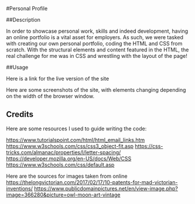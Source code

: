 #Personal Profile

##Description

In order to showcase personal work, skills and indeed development, having an online portfolio is a vital asset for employers. As such, we were tasked with creating our own personal portfolio, coding the HTML and CSS from scratch. With the structural elements and content featured in the HTML, the real challenge for me was in CSS and wrestling with the layout of the page!

##Usage

Here is a link for the live version of the site

Here are some screenshots of the site, with elements changing depending on the width of the browser window.

## Credits

Here are some resources I used to guide writing the code:

https://www.tutorialspoint.com/html/html_email_links.htm
https://www.w3schools.com/css/css3_object-fit.asp
https://css-tricks.com/almanac/properties/l/letter-spacing/
https://developer.mozilla.org/en-US/docs/Web/CSS
https://www.w3schools.com/css/default.asp

Here are the sources for images taken from online
https://thelongvictorian.com/2017/02/17/10-patents-for-mad-victorian-inventions/
https://www.publicdomainpictures.net/en/view-image.php?image=366280&picture=owl-moon-art-vintage
